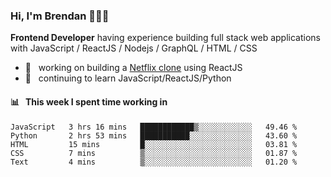 ### Hi, I'm Brendan 👨🏻‍💻

<b>Frontend Developer</b> having experience building full stack web applications with JavaScript / ReactJS / Nodejs / GraphQL / HTML / CSS</p>

 - 🚀 	&nbsp; working on building a [Netflix clone](https://github.com/brendantfinn/netflix-clone) using ReactJS
 - 🌱 	&nbsp; continuing to learn JavaScript/ReactJS/Python

 
 
#### 📊 	&nbsp; This week I spent time working in
<!--START_SECTION:waka-->
```text
JavaScript   3 hrs 16 mins   ████████████▒░░░░░░░░░░░░   49.46 % 
Python       2 hrs 53 mins   ███████████░░░░░░░░░░░░░░   43.60 % 
HTML         15 mins         █░░░░░░░░░░░░░░░░░░░░░░░░   03.81 % 
CSS          7 mins          ▒░░░░░░░░░░░░░░░░░░░░░░░░   01.87 % 
Text         4 mins          ▒░░░░░░░░░░░░░░░░░░░░░░░░   01.20 % 
```
<!--END_SECTION:waka-->
